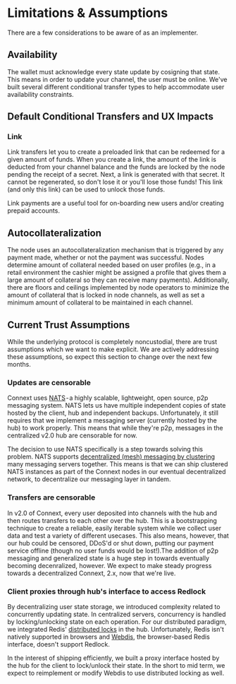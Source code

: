 
# Limitations & Assumptions

There are a few considerations to be aware of as an implementer.

## Availability

The wallet must acknowledge every state update by cosigning that state. This means in order to update your channel, the user must be online. We've built several different conditional transfer types to help accommodate user availability constraints. 


## Default Conditional Transfers and UX Impacts

### Link

Link transfers let you to create a preloaded link that can be redeemed for a given amount of funds. When you create a link, the amount of the link is deducted from your channel balance and the funds are locked by the node pending the receipt of a secret. Next, a link is generated with that secret. It cannot be regenerated, so don't lose it or you'll lose those funds! This link (and only this link) can be used to unlock those funds.

Link payments are a useful tool for on-boarding new users and/or creating prepaid accounts.


## Autocollateralization

The node uses an autocollateralization mechanism that is triggered by any payment made, whether or not the payment was successful. Nodes determine amount of collateral needed based on user profiles (e.g., in a retail environment the cashier might be assigned a profile that gives them a large amount of collateral so they can receive many payments). Additionally, there are floors and ceilings implemented by node operators to minimize the amount of collateral that is locked in node channels, as well as set a minimum amount of collateral to be maintained in each channel.


## Current Trust Assumptions

While the underlying protocol is completely noncustodial, there are trust assumptions which we want to make explicit. We are actively addressing these assumptions, so expect this section to change over the next few months.

### Updates are censorable

Connext uses [NATS](https://nats.io) - a highly scalable, lightweight, open source, p2p messaging system. NATS lets us have multiple independent copies of state hosted by the client, hub and independent backups. Unfortunately, it still requires that we implement a messaging server (currently hosted by the hub) to work properly. This means that while they're p2p, messages in the centralized v2.0 hub are censorable for now.

The decision to use NATS specifically is a step towards solving this problem. NATS supports [decentralized (mesh) messaging by clustering](https://nats-io.github.io/docs/nats_server/clustering.html) many messaging servers together. This means is that we can ship clustered NATS instances as part of the Connext nodes in our eventual decentralized network, to decentralize our messaging layer in tandem.

### Transfers are censorable

In v2.0 of Connext, every user deposited into channels with the hub and then routes transfers to each other over the hub. This is a bootstrapping technique to create a reliable, easily iterable system while we collect user data and test a variety of different usecases. This also means, however, that our hub could be censored, DDoS'd or shut down, putting our payment service offline (though no user funds would be lost!).The addition of p2p messaging and generalized state is a huge step in towards eventually becoming decenralized, however. We expect to make steady progress towards a decentralized Connext, 2.x, now that we're live.

### Client proxies through hub's interface to access Redlock

By decentralizing user state storage, we introduced complexity related to concurrently updating state. In centralized servers, concurrency is handled by locking/unlocking state on each operation. For our distributed paradigm, we integrated Redis' [distributed locks](https://redis.io/topics/distlock) in the hub. Unfortunately, Redis isn't natively supported in browsers and [Webdis](https://webd.is), the browser-based Redis interface, doesn't support Redlock.

In the interest of shipping efficiently, we built a proxy interface hosted by the hub for the client to lock/unlock their state. In the short to mid term, we expect to reimplement or modify Webdis to use distributed locking as well.
